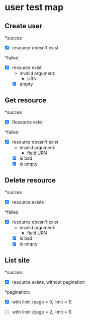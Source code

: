# user test map

## Create user

*succes
- [x] resource doesn't exist

*failed
- [x] resource exist
  * invalid argument:
    * URN
  - [x] empty 

## Get resource

*succes
- [x] Resource  exist

*failed
- [x] resource doesn't exist
    * invalid argument:
      * field URN
    - [x] is bad
    - [x] is empty
  
## Delete resource

*succes
- [x] resource exists

*failed
- [x] resource doesn't exist
    * invalid argument:
        * field URN
    - [x] is bad
    - [x] is empty

## List site

*succes:
   - [x] resource  exists, without pagination
    
  *pagination:
  - [x] with limit (page = 0, limit = 1)
  - [ ] with limit (page = 2, limit = 1)



